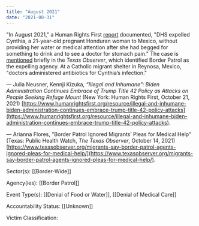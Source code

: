 ```yaml
---
title: "August 2021"
date: "2021-08-31"
---
```


"In August 2021," a Human Rights First [report](https://www.humanrightsfirst.org/resource/illegal-and-inhumane-biden-administration-continues-embrace-trump-title-42-policy-attacks) documented, "DHS expelled Cynthia, a 21-year-old pregnant Honduran woman to Mexico, without providing her water or medical attention after she had begged for something to drink and to see a doctor for stomach pain." The case is [mentioned](https://www.texasobserver.org/migrants-say-border-patrol-agents-ignored-pleas-for-medical-help/) briefly in the _Texas Observer_, which identified Border Patrol as the expelling agency. At a Catholic migrant shelter in Reynosa, Mexico, "doctors administered antibiotics for Cynthia’s infection."

— Julia Neusner, Kennji Kizuka, _“Illegal and Inhumane”: Biden Administration Continues Embrace of Trump Title 42 Policy as Attacks on People Seeking Refuge Mount_ (New York: Human Rights First, October 21, 2021) [https://www.humanrightsfirst.org/resource/illegal-and-inhumane-biden-administration-continues-embrace-trump-title-42-policy-attacks](https://www.humanrightsfirst.org/resource/illegal-and-inhumane-biden-administration-continues-embrace-trump-title-42-policy-attacks).

— Arianna Flores, "Border Patrol Ignored Migrants’ Pleas for Medical Help" (Texas: Public Health Watch, _The Texas Observer_, October 14, 2021) [https://www.texasobserver.org/migrants-say-border-patrol-agents-ignored-pleas-for-medical-help/](https://www.texasobserver.org/migrants-say-border-patrol-agents-ignored-pleas-for-medical-help/).

Sector(s): [[Border-Wide]]

Agency(ies): [[Border Patrol]]

Event Type(s): [[Denial of Food or Water]],  [[Denial of Medical Care]]

Accountability Status: [[Unknown]]

Victim Classification: 